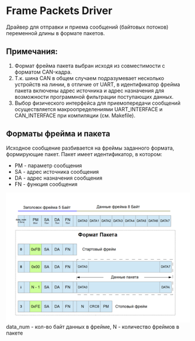 # Frame Packets Driver
Драйвер для отправки и приема сообщений (байтовых потоков) переменной длины в формате пакетов.

## Примечания:
1. Формат фрейма пакета выбран исходя из совместимости с форматом CAN-кадра.
2. Т.к. шина CAN в общем случаем подразумевает несколько устройств на линии,
	 в отличие от UART, в идентификатор фрейма пакета включены адрес источника 
	 и адрес назначения для возможности программной фильтрации поступающих данных.
3. Выбор физического интерфейса для приемопередачи сообщений осуществляется 
   макроопределениями UART_INTERFACE и CAN_INTERFACE при компиляции (см. Makefile).

## Форматы фрейма и пакета

Исходное сообщение разбивается на фреймы заданного формата,
формирующие пакет. Пакет имеет идентификатор, в котором:
* PM - параметр сообщения
* SA - адрес источника сообщения
* DA - адрес назначения сообщения
* FN - функция сообщения

![packet](/packet_and_frame.bmp)
data_num - кол-во байт данных в фрейме,
N - количество фреймов в пакете
